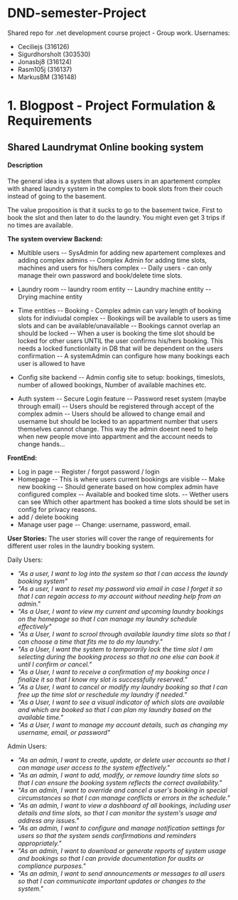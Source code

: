 # DND-semester-Project
Shared repo for .net development course project - Group work.
Usernames:
- Ceciliejs    (316126)
- Sigurdhorsholt    (303530)
- Jonasbj8    (316124)
- Rasm105j    (316137)
- MarkusBM   (316148)


# 1. Blogpost - Project Formulation & Requirements



## Shared Laundrymat Online booking system

####  Description

The general idea is a system that allows users in an apartement complex with shared laundry system in the complex to book slots from their couch instead of going to the basement. 

The value proposition is that it sucks to go to the basement twice. First to book the slot and then later to do the laundry. You might even get 3 trips if no times are available.

**The system overview**
**Backend:**
- Multible users
-- SysAdmin for adding new apartement complexes and adding complex admins
-- Complex Admin for adding time slots, machines and users for his/hers complex
-- Daily users - can only manage their own password and book/delete time slots.

- Laundry room
-- laundry room entity
-- Laundry machine entity
-- Drying machine entity

- Time entities
-- Booking - Complex admin can vary length of booking slots for indiviudal complex
-- Bookings will be available to users as time slots and can be available/unavailable
-- Bookings cannot overlap an should be locked
-- When a user is booking the time slot should be locked for other users UNTIL the user confirms his/hers booking. This needs a locked functionlaity in DB that will be dependent on the users confirmation
-- A systemAdmin can configure how many bookings each user is allowed to have 


- Config site backend
-- Admin config site to setup: bookings, timeslots, number of allowed bookings, Number of available machines etc.

- Auth system
-- Secure Login feature
-- Password reset system (maybe through email)
-- Users should be registered through accept of the complex admin
-- Users should be allowed to change email and username but should be locked to an appartment number that users themselves cannot change. This way the admin doesnt need to help when new people move into appartment and the account needs to change hands...

**FrontEnd:**

- Log in page
-- Register / forgot password / login
- Homepage
-- This is where users current bookings are visible
-- Make new booking
-- Should generate based on how complex admin have configured complex
-- Available and booked time slots. 
-- Wether users can see Which other apartment has booked a time slots should be set in config for privacy reasons. 
- add / delete booking 
- Manage user page
--  Change: username, password, email.

**User Stories:**
The user stories will cover the range of requirements for different user roles in the laundry booking system.

Daily Users:
- *"As a user, I want to log into the system so that I can access the laundy booking system"*
- *"As a user, I want to reset my password via email in case I forget it so that I can regain access to my account without needing help from an admin."*
- *"As a User, I want to view my current and upcoming laundry bookings on the homepage so that I can manage my laundry schedule effectively"*
- *"As a User, I want to scrool through available laundry time slots so that I can choose a time that fits me to do my laundry."*
- *"As a User, I want the system to temporarily lock the time slot I am selecting during the booking process so that no one else can book it until I confirm or cancel."*
- *"As a User, I want to receive a confirmation of my booking once I finalize it so that I know my slot is successfully reserved."*
- *"As a User, I want to cancel or modify my laundry booking so that I can free up the time slot or reschedule my laundry if needed."*
- *"As a User, I want to see a visual indicator of which slots are available and which are booked so that I can plan my laundry based on the available time."*
- *"As a User, I want to manage my account details, such as changing my username, email, or password"*



Admin Users:
-	*"As an admin, I want to create, update, or delete user accounts so that I can manage user access to the system effectively."*
- *"As an admin, I want to add, modify, or remove laundry time slots so that I can ensure the booking system reflects the correct availability."*
-	*"As an admin, I want to override and cancel a user's booking in special circumstances so that I can manage conflicts or errors in the schedule."*
- *"As an admin, I want to view a dashboard of all bookings, including user details and time slots, so that I can monitor the system's usage and address any issues."*
- *"As an admin, I want to configure and manage notification settings for users so that the system sends confirmations and reminders appropriately."*
- *"As an admin, I want to download or generate reports of system usage and bookings so that I can provide documentation for audits or compliance purposes."*
- *"As an admin, I want to send announcements or messages to all users so that I can communicate important updates or changes to the system."*
